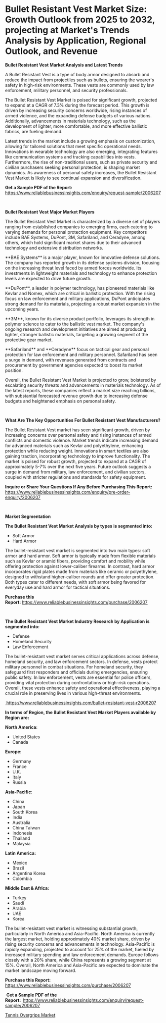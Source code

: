 <p><h1>Bullet Resistant Vest Market Size: Growth Outlook from 2025 to 2032, projecting at Market's Trends Analysis by Application, Regional Outlook, and Revenue</h1></p><p><strong>Bullet Resistant Vest Market Analysis and Latest Trends</strong></p>
<p><p>A Bullet Resistant Vest is a type of body armor designed to absorb and reduce the impact from projectiles such as bullets, ensuring the wearer's safety in high-risk environments. These vests are commonly used by law enforcement, military personnel, and security professionals. </p><p>The Bullet Resistant Vest Market is poised for significant growth, projected to expand at a CAGR of 7.3% during the forecast period. This growth is driven by increasing security concerns worldwide, rising instances of armed violence, and the expanding defense budgets of various nations. Additionally, advancements in materials technology, such as the development of lighter, more comfortable, and more effective ballistic fabrics, are fueling demand.</p><p>Latest trends in the market include a growing emphasis on customization, allowing for tailored solutions that meet specific operational needs. Innovations in wearable technology are also emerging, integrating features like communication systems and tracking capabilities into vests. Furthermore, the rise of non-traditional users, such as private security and civilian purchasers seeking personal protection, is shaping market dynamics. As awareness of personal safety increases, the Bullet Resistant Vest Market is likely to see continual expansion and diversification.</p></p>
<p><strong>Get a Sample PDF of the Report:&nbsp;</strong> <a href="https://www.reliablebusinessinsights.com/enquiry/request-sample/2006207?utm_campaign=2440&utm_medium=2&utm_source=Github&utm_content=ia&utm_term=05042025&utm_id=bullet-resistant-vest">https://www.reliablebusinessinsights.com/enquiry/request-sample/2006207</a></p>
<p>&nbsp;</p>
<p><strong>Bullet Resistant Vest Major Market Players</strong></p>
<p><p>The Bullet Resistant Vest Market is characterized by a diverse set of players ranging from established companies to emerging firms, each catering to varying demands for personal protection equipment. Key competitors include BAE Systems, DuPont, 3M, Safariland, and Ceradyne, among others, which hold significant market shares due to their advanced technology and extensive distribution networks.</p><p>**BAE Systems** is a major player, known for innovative defense solutions. The company has reported growth in its defense systems division, focusing on the increasing threat level faced by armed forces worldwide. Its investments in lightweight materials and technology to enhance protection levels are expected to drive future growth.</p><p>**DuPont**, a leader in polymer technology, has pioneered materials like Kevlar and Nomex, which are critical in ballistic protection. With the rising focus on law enforcement and military applications, DuPont anticipates strong demand for its materials, projecting a robust market expansion in the upcoming years.</p><p>**3M**, known for its diverse product portfolio, leverages its strength in polymer science to cater to the ballistic vest market. The company's ongoing research and development initiatives are aimed at producing lighter, stronger ballistic materials, targeting a growing segment of the protective gear market.</p><p>**Safariland** and **Ceradyne** focus on tactical gear and personal protection for law enforcement and military personnel. Safariland has seen a surge in demand, with revenues generated from contracts and procurement by government agencies expected to boost its market position.</p><p>Overall, the Bullet Resistant Vest Market is projected to grow, bolstered by escalating security threats and advancements in materials technology. As of the latest reports, these companies reflect a market size reaching billions, with substantial forecasted revenue growth due to increasing defense budgets and heightened emphasis on personal safety.</p></p>
<p>&nbsp;</p>
<p><strong>What Are The Key Opportunities For Bullet Resistant Vest Manufacturers?</strong></p>
<p><p>The Bullet Resistant Vest market has seen significant growth, driven by increasing concerns over personal safety and rising instances of armed conflicts and domestic violence. Market trends indicate increasing demand for advanced materials such as Kevlar and polyethylene, enhancing protection while reducing weight. Innovations in smart textiles are also gaining traction, incorporating technology to improve functionality. The market is poised for robust growth, projected to expand at a CAGR of approximately 5-7% over the next five years. Future outlook suggests a surge in demand from military, law enforcement, and civilian sectors, coupled with stricter regulations and standards for safety equipment.</p></p>
<p><strong>Inquire or Share Your Questions If Any Before Purchasing This Report:</strong> <a href="https://www.reliablebusinessinsights.com/enquiry/pre-order-enquiry/2006207?utm_campaign=2440&utm_medium=2&utm_source=Github&utm_content=ia&utm_term=05042025&utm_id=bullet-resistant-vest">https://www.reliablebusinessinsights.com/enquiry/pre-order-enquiry/2006207</a></p>
<p>&nbsp;</p>
<p><strong>Market Segmentation</strong></p>
<p><strong>The Bullet Resistant Vest Market Analysis by types is segmented into:</strong></p>
<p><ul><li>Soft Armor</li><li>Hard Armor</li></ul></p>
<p><p>The bullet-resistant vest market is segmented into two main types: soft armor and hard armor. Soft armor is typically made from flexible materials such as Kevlar or aramid fibers, providing comfort and mobility while offering protection against lower-caliber firearms. In contrast, hard armor incorporates rigid plates made from materials like ceramic or polyethylene, designed to withstand higher-caliber rounds and offer greater protection. Both types cater to different needs, with soft armor being favored for everyday use and hard armor for tactical situations.</p></p>
<p><strong>Purchase this Report:&nbsp;</strong><a href="https://www.reliablebusinessinsights.com/purchase/2006207?utm_campaign=2440&utm_medium=2&utm_source=Github&utm_content=ia&utm_term=05042025&utm_id=bullet-resistant-vest">https://www.reliablebusinessinsights.com/purchase/2006207</a></p>
<p>&nbsp;</p>
<p><strong>The Bullet Resistant Vest Market Industry Research by Application is segmented into:</strong></p>
<p><ul><li>Defense</li><li>Homeland Security</li><li>Law Enforcement</li></ul></p>
<p><p>The bullet-resistant vest market serves critical applications across defense, homeland security, and law enforcement sectors. In defense, vests protect military personnel in combat situations. For homeland security, they safeguard first responders and officials during emergencies, ensuring public safety. In law enforcement, vests are essential for police officers, providing vital protection during confrontations or high-risk operations. Overall, these vests enhance safety and operational effectiveness, playing a crucial role in preserving lives in various high-threat environments.</p></p>
<p><a href="https://www.reliablebusinessinsights.com/bullet-resistant-vest-r2006207?utm_campaign=2440&utm_medium=2&utm_source=Github&utm_content=ia&utm_term=05042025&utm_id=bullet-resistant-vest">&nbsp;https://www.reliablebusinessinsights.com/bullet-resistant-vest-r2006207</a></p>
<p><strong>In terms of Region, the Bullet Resistant Vest Market Players available by Region are:</strong></p>
<p>
    <p> <strong> North America: </strong>
        <ul>
            <li>United States</li>
            <li>Canada</li>
        </ul>
        </p> 
    <p> <strong> Europe: </strong>
        <ul>
            <li>Germany</li>
            <li>France</li>
            <li>U.K.</li>
            <li>Italy</li>
            <li>Russia</li>
        </ul>
        </p> 
    <p> <strong> Asia-Pacific: </strong>
        <ul>
            <li>China</li>
            <li>Japan</li>
            <li>South Korea</li>
            <li>India</li>
            <li>Australia</li>
            <li>China Taiwan</li>
            <li>Indonesia</li>
            <li>Thailand</li>
            <li>Malaysia</li>
        </ul>
        </p> 
    <p> <strong> Latin America: </strong>
        <ul>
            <li>Mexico</li>
            <li>Brazil</li>
            <li>Argentina Korea</li>
            <li>Colombia</li>
        </ul>
        </p> 
    <p> <strong> Middle East & Africa: </strong>
        <ul>
            <li>Turkey</li>
            <li>Saudi</li>
            <li>Arabia</li>
            <li>UAE</li>
            <li>Korea</li>
        </ul>
    </p>
    </p>
<p><p>The bullet-resistant vest market is witnessing substantial growth, particularly in North America and Asia-Pacific. North America is currently the largest market, holding approximately 40% market share, driven by rising security concerns and advancements in technology. Asia-Pacific is rapidly expanding, projected to account for 25% of the market, fueled by increased military spending and law enforcement demands. Europe follows closely with a 20% share, while China represents a growing segment at 15%. Overall, North America and Asia-Pacific are expected to dominate the market landscape moving forward.</p></p>
<p><strong>Purchase this Report: </strong><a href="https://www.reliablebusinessinsights.com/purchase/2006207?utm_campaign=2440&utm_medium=2&utm_source=Github&utm_content=ia&utm_term=05042025&utm_id=bullet-resistant-vest">https://www.reliablebusinessinsights.com/purchase/2006207</a></p>
<p>&nbsp;<strong>Get a Sample PDF of the Report:&nbsp;&nbsp;</strong><a href="https://www.reliablebusinessinsights.com/enquiry/request-sample/2006207?utm_campaign=2440&utm_medium=2&utm_source=Github&utm_content=ia&utm_term=05042025&utm_id=bullet-resistant-vest">https://www.reliablebusinessinsights.com/enquiry/request-sample/2006207</a></p>
<p><strong></strong></p>
<p><p><a href="https://github.com/hillsmyung726/Market-Research-Report-List-1/blob/main/tennis-overgrips-market.md?utm_campaign=2440&utm_medium=2&utm_source=Github&utm_content=ia&utm_term=05042025&utm_id=bullet-resistant-vest">Tennis Overgrips Market</a></p></p>